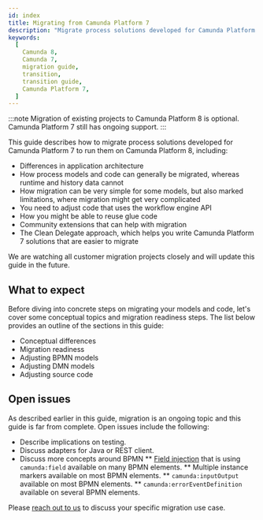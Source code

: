 ```yaml
---
id: index
title: Migrating from Camunda Platform 7
description: "Migrate process solutions developed for Camunda Platform 7 to run them on Camunda Platform 8."
keywords:
  [
    Camunda 8,
    Camunda 7,
    migration guide,
    transition,
    transition guide,
    Camunda Platform 7,
  ]
---
```


:::note
Migration of existing projects to Camunda Platform 8 is optional. Camunda Platform 7 still has ongoing support.
:::

This guide describes how to migrate process solutions developed for Camunda Platform 7 to run them on Camunda Platform 8, including:

- Differences in application architecture
- How process models and code can generally be migrated, whereas runtime and history data cannot
- How migration can be very simple for some models, but also marked limitations, where migration might get very complicated
- You need to adjust code that uses the workflow engine API
- How you might be able to reuse glue code
- Community extensions that can help with migration
- The Clean Delegate approach, which helps you write Camunda Platform 7 solutions that are easier to migrate

We are watching all customer migration projects closely and will update this guide in the future.

## What to expect

Before diving into concrete steps on migrating your models and code, let's cover some conceptual topics and migration readiness steps. The list below provides an outline of the sections in this guide:

- Conceptual differences
- Migration readiness
- Adjusting BPMN models
- Adjusting DMN models
- Adjusting source code

## Open issues

As described earlier in this guide, migration is an ongoing topic and this guide is far from complete. Open issues include the following:

- Describe implications on testing.
- Discuss adapters for Java or REST client.
- Discuss more concepts around BPMN
  ** [Field injection](https://docs.camunda.org/manual/latest/user-guide/process-engine/delegation-code/#field-injection) that is using `camunda:field` available on many BPMN elements.
  ** Multiple instance markers available on most BPMN elements.
  ** `camunda:inputOutput` available on most BPMN elements.
  ** `camunda:errorEventDefinition` available on several BPMN elements.

Please [reach out to us](/contact/) to discuss your specific migration use case.

